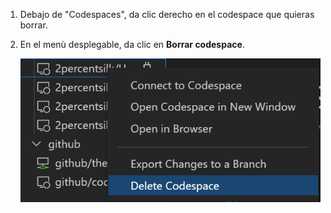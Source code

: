 1. Debajo de "Codespaces", da clic derecho en el codespace que quieras borrar.
2. En el menù desplegable, da clic en **Borrar codespace**.

   ![Borrar un codespace en {% data variables.product.prodname_dotcom %}](/assets/images/help/codespaces/delete-codespace-vscode.png)
